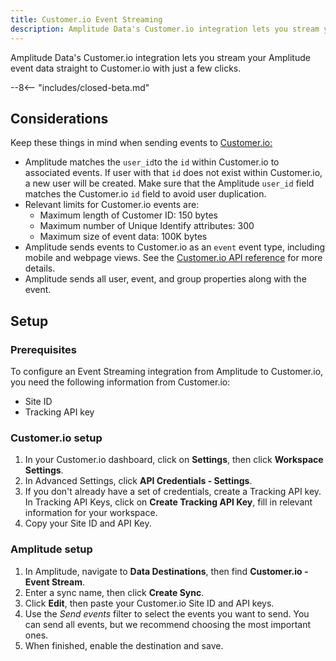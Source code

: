 ```yaml
---
title: Customer.io Event Streaming
description: Amplitude Data's Customer.io integration lets you stream your Amplitude event data straight to Customer.io with just a few clicks.
---
```


Amplitude Data's Customer.io integration lets you stream your Amplitude event data straight to Customer.io with just a few clicks.

--8<-- "includes/closed-beta.md"

## Considerations

Keep these things in mind when sending events to [Customer.io:](http://customer.io/)

- Amplitude matches the `user_id`to the `id` within Customer.io to associated events. If user with that `id` does not exist within Customer.io, a new user will be created. Make sure that the Amplitude `user_id` field matches the Customer.io `id` field to avoid user duplication.
- Relevant limits for Customer.io events are:
  - Maximum length of Customer ID: 150 bytes
  - Maximum number of Unique Identify attributes: 300
  - Maximum size of event data: 100K bytes
- Amplitude sends events to Customer.io as an `event` event type, including mobile and webpage views. See the [Customer.io API reference](https://www.customer.io/docs/api/#tag/Track-Events) for more details.
- Amplitude sends all user, event, and group properties along with the event.

## Setup

### Prerequisites

To configure an Event Streaming integration from Amplitude to Customer.io, you need the following information from Customer.io:

- Site ID
- Tracking API key

### Customer.io setup

1. In your Customer.io dashboard, click on **Settings**, then click **Workspace Settings**.
2. In Advanced Settings, click **API Credentials - Settings**.
3. If you don't already have a set of credentials, create a Tracking API key. In Tracking API Keys, click on **Create Tracking API Key**, fill in relevant information for your workspace.
4. Copy your Site ID and API Key.

### Amplitude setup 

1. In Amplitude, navigate to **Data Destinations**, then find **Customer.io - Event Stream**.
2. Enter a sync name, then click **Create Sync**.
3. Click **Edit**, then paste your Customer.io Site ID and API keys.
4. Use the _Send events_ filter to select the events you want to send. You can send all events, but we recommend choosing the most important ones.
5. When finished, enable the destination and save.
